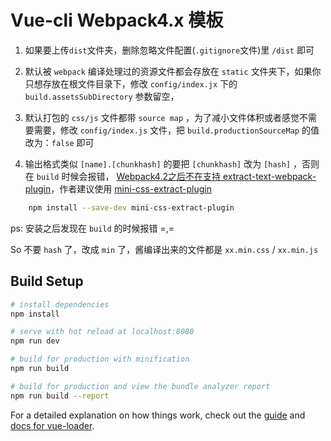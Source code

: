 
# Vue-cli Webpack4.x 模板

1. 如果要上传`dist`文件夹，删除忽略文件配置(`.gitignore`文件)里 `/dist` 即可

2. 默认被 `webpack` 编译处理过的资源文件都会存放在 `static` 文件夹下，如果你只想存放在根文件目录下，修改 `config/index.jx` 下的 `build.assetsSubDirectory` 参数留空，

3. 默认打包的 `css/js` 文件都带 `source map` ，为了减小文件体积或者感觉不需要需要，修改 `config/index.js` 文件，把 `build.productionSourceMap` 的值改为：`false` 即可

4. 输出格式类似 `[name].[chunkhash]` 的要把 `[chunkhash]` 改为 `[hash]` ，否则在 `build` 时候会报错， [Webpack4.2之后不在支持  extract-text-webpack-plugin](https://github.com/webpack-contrib/extract-text-webpack-plugin/issues/763)，作者建议使用 [mini-css-extract-plugin](https://github.com/webpack-contrib/mini-css-extract-plugin)

```bash
    npm install --save-dev mini-css-extract-plugin
```
ps: 安装之后发现在 `build` 的时候报错 =,=

So 不要 `hash` 了，改成 `min` 了，酱编译出来的文件都是 `xx.min.css` / `xx.min.js`   




## Build Setup

``` bash
# install dependencies
npm install

# serve with hot reload at localhost:8080
npm run dev

# build for production with minification
npm run build

# build for production and view the bundle analyzer report
npm run build --report
```

For a detailed explanation on how things work, check out the [guide](http://vuejs-templates.github.io/webpack/) and [docs for vue-loader](http://vuejs.github.io/vue-loader).
